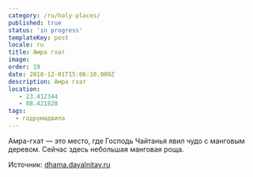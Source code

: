 ```yaml
---
category: /ru/holy-places/
published: true
status: 'in progress'
templateKey: post
locale: ru
title: Амра гхат
image:
order: 19
date: 2018-12-01T15:06:10.000Z
description: Амра гхат
location:
   - 23.412344
   - 88.421828
tags:
  - годрумадвипа
---
```


Амра-гхат — это место, где Господь Чайтанья явил чудо с манговым деревом. Сейчас здесь небольшая манговая роща.

Источник: [dhama.dayalnitay.ru](http://dhama.dayalnitay.ru/)

<tbd locale="ru" url="mailto:haribol@mayapur.live"></tbd>
